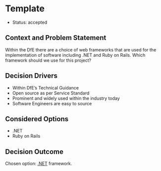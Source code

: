 # Template

* Status: accepted

## Context and Problem Statement

Within the DfE there are a choice of web frameworks that are used for the implementation of software including .NET and Ruby on Rails. Which framework should we use for this project?

## Decision Drivers

* Within DfE’s Technical Guidance
* Open source as per Service Standard
* Prominent and widely used within the industry today
* Software Engineers are easy to source

## Considered Options

* .NET
* Ruby on Rails

## Decision Outcome

Chosen option: [.NET](https://dotnet.microsoft.com) framework.